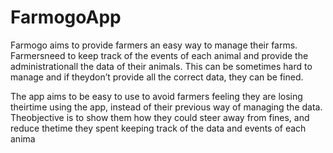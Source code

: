 # FarmogoApp

Farmogo aims to provide farmers an easy way to manage their farms.  Farmersneed to keep track of the events of each animal and provide the administrationall the data of their animals.  This can be sometimes hard to manage and if theydon’t provide all the correct data, they can be fined.

The app aims to be easy to use to avoid farmers feeling they are losing theirtime using the app, instead of their previous way of managing the data.  Theobjective is to show them how they could steer away from fines, and reduce thetime they spent keeping track of the data and events of each anima
